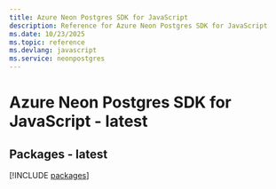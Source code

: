 ```yaml
---
title: Azure Neon Postgres SDK for JavaScript
description: Reference for Azure Neon Postgres SDK for JavaScript
ms.date: 10/23/2025
ms.topic: reference
ms.devlang: javascript
ms.service: neonpostgres
---
```

# Azure Neon Postgres SDK for JavaScript - latest
## Packages - latest
[!INCLUDE [packages](neon-postgres-index.md)]